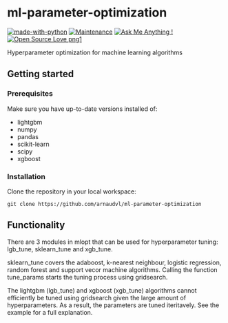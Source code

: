 # ml-parameter-optimization
[![made-with-python](https://img.shields.io/badge/Made%20with-Python-1f425f.svg)](https://twitter.com/wajdi_bs)
 [![Maintenance](https://img.shields.io/badge/Maintained%3F-yes-green.svg)](https://twitter.com/wajdi_bs) [![Ask Me Anything !](https://img.shields.io/badge/Ask%20me-anything-1abc9c.svg)](https://twitter.com/wajdi_bs)  [![Open Source Love png1](https://badges.frapsoft.com/os/v1/open-source.png?v=103)](https://twitter.com/wajdi_bs)


Hyperparameter optimization for machine learning algorithms

## Getting started

### Prerequisites

Make sure you have up-to-date versions installed of:

  - lightgbm
  - numpy
  - pandas
  - scikit-learn
  - scipy
  - xgboost

### Installation

Clone the repository in your local workspace:

```
git clone https://github.com/arnaudvl/ml-parameter-optimization
```

## Functionality

There are 3 modules in mlopt that can be used for hyperparameter tuning: lgb_tune, sklearn_tune and xgb_tune.

sklearn_tune covers the adaboost, k-nearest neighbour, logistic regression, random forest and support vecor machine algorithms. Calling the function tune_params starts the tuning process using gridsearch.

The lightgbm (lgb_tune) and xgboost (xgb_tune) algorithms cannot efficiently be tuned using gridsearch given the large amount of hyperparameters. As a result, the parameters are tuned iteritavely. See the example for a full explanation.
